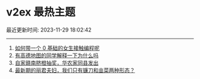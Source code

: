 # v2ex 最热主题

最近更新时间: 2023-11-29 18:02:42

--- 
1. [如何带一个 0 基础的女生接触编程呢](https://www.v2ex.com/t/996151) 
2. [有高德地图的同学解释一下为什么吗](https://www.v2ex.com/t/996160) 
3. [自家赣南脐橙抽奖，华农家同县发出](https://www.v2ex.com/t/996196) 
4. [最新期的丽君夫妇，我们只有镰刀和韭菜两种形态？](https://www.v2ex.com/t/996221) 
